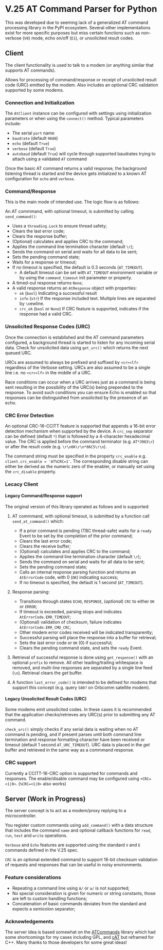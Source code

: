 # V.25 AT Command Parser for Python

This was developed due to seeming lack of a generalized AT command processing
library in the PyPI ecosystem. Several other implementations exist for more
specific purposes but miss certain functions such as non-verbose (`V0`) mode,
echo on/off (`E1`), or unsolicited result codes.

## Client

The client functionality is used to talk to a modem (or anything similar that
supports AT commands).

Allows for processing of command/response or receipt of unsolicited result code
(URC) emitted by the modem. Also includes an optional CRC validation supported
by some modems.

### Connection and Initialization

The `AtClient` instance can be configured with settings using initialization
parameters or when using the `connect()` method. Typical parameters include:
* The serial `port` name
* `baudrate` (default `9600`)
* `echo` (default `True`)
* `verbose` (default `True`)
* `autobaud` (default `True`) will cycle through supported baudrates trying to
attach using a validated `AT` command

Once the basic AT command returns a valid response, the background listening
thread is started and the device gets initialized to a known AT configuration
for `echo` and `verbose`.

### Command/Response

This is the main mode of intended use. The logic flow is as follows:

An AT commmand, with optional timeout, is submitted by calling `send_command()`:
* Uses a `threading.Lock` to ensure thread safety;
* Clears the last error code;
* Clears the response buffer;
* (Optional) calculates and applies CRC to the command;
* Applies the command line termination character (default `\r`);
* Sends the command on serial and waits for all data to be sent;
* Sets the pending command state;
* Waits for a response or timeout;
* If no timeout is specified, the default is 0.3 seconds (`AT_TIMEOUT`).
    * A default timeout can be set with `AT_TIMEOUT` environment variable
    or by using the `command_timeout` init parameter or property.
* A timed-out response returns `None`;
* A valid response returns an `AtResponse` object with properties:
    * `ok` (`bool`) Indicating a successful result
    * `info` (`str`) If the response included text. Multiple lines are
    separated by `\n`ewline.
    * `crc_ok` (`bool` or `None`) If CRC feature is supported, indicates if
    the response had a valid CRC.

### Unsolicited Response Codes (URC)

Once the connection is established and the AT command parameters configured,
a background thread is started to listen for any incoming serial data.
Check for unsolicited data using `get_urc()` which returns the next queued URC.

URCs are assumed to always be prefixed and suffixed by `<cr><lf>` regardless
of the Verbose setting. URCs are also assumed to be a single line
i.e. no `<cr><lf>` in the middle of a URC.

Race conditions can occur when a URC arrives just as a command is being sent
resulting in the possibility of the URC(s) being prepended to the response.
To avoid such conditions you can ensure Echo is enabled so that responses can
be distinguished from unsolicited by the presence of an echo.

### CRC Error Detection

An optional CRC-16-CCITT feature is supported that appends a 16-bit error
detection mechanism when supported by the device. A `crc_sep` separator
can be defined (default `*`) that is followed by a 4-character hexadecimal
value. The CRC is applied before the command terminator
(e.g. `AT*3983\r`) or after the result code (e.g. `\r\nOK\r\n*86C5\r\n`).

The command string must be specified in the property `crc_enable`
e.g. `client.crc_enable = 'AT%CRC=1'`.
The corresponding disable string can either be derived as the numeric zero of
the enabler, or manually set using the `crc_disable` property.

### Lecacy Client

#### Legacy Command/Response support

The original version of this library operated as follows and is supported:

1. AT commmand, with optional timeout, is submitted by a function call
`send_at_command()` which:
    * If a prior command is pending (TBC thread-safe) waits for a `ready`
    Event to be set by the completion of the prior command;
    * Clears the last error code;
    * Clears the receive buffer;
    * (Optional) calculates and applies CRC to the command;
    * Applies the command line termination character (default `\r`);
    * Sends the command on serial and waits for all data to be sent;
    * Sets the pending command state;
    * Calls an internal response parsing function and returns an `AtErrorCode`
    code, with 0 (`OK`) indicating success;
    * If no timeout is specified, the default is 1 second
    (`AT_TIMEOUT`).

2. Response parsing:
    * Transitions through states `ECHO`, `RESPONSE`, (*optional*) `CRC`
    to either `OK` or `ERROR`;
    * If timeout is exceeded, parsing stops and indicates
    `AtErrorCode.ERR_TIMEOUT`;
    * (Optional) validation of checksum, failure indicates
    `AtErrorCode.ERR_CMD_CRC`;
    * Other modem error codes received will be indicated transparently;
    * Successful parsing will place the response into a buffer for retrieval;
    * Sets the last error code or `OK` (0) if successful;
    * Clears the pending command state, and sets the `ready` Event.

3. Retrieval of successful response is done using `get_response()`
with an optional `prefix` to remove.
All other leading/trailing whitespace is removed, and multi-line responses are
separated by a single line feed (`\n`). Retrieval clears the *get* buffer.

4. A function `last_error_code()` is intended to be defined for modems
that support this concept (e.g. query `S80?` on Orbcomm satellite modem).

#### Legacy Unsolicited Result Codes (URC)

Some modems emit unsolicited codes. In these cases it is recommended that the
application checks/retrieves any URC(s) prior to submitting any AT command.

`check_urc()` simply checks if any serial data is waiting when no AT command is
pending, and if present parses until both command line termination and response
formatting character have been received or timeout (default 1 second
`AT_URC_TIMEOUT`).
URC data is placed in the *get* buffer and retrieved in the same way as a
commmand response.

### CRC support

Currently a CCITT-16-CRC option is supported for commands and responses. The
enable/disable command may be configured using `+CRC=<1|0>`.
(`%CRC=<1|0>` also works)

## Server (Work in Progress)

The server concept is to act as a modem/proxy replying to a microcontroller.

You register custom commands using `add_command()` with a data structure that
includes the command `name` and optional callback functions for `read`, `run`,
`test` and `write` operations.

`Verbose` and `Echo` features are supported using the standard `V` and `E`
commands defined in the V.25 spec.

`CRC` is an optional extended command to support 16-bit checksum validation of
requests and responses that can be useful in noisy environments.

### Feature considerations

* Repeating a command line using `A/` or `a/` is not supported;
* No special consideration is given for numeric or string constants, those are
left to custom handling functions;
* Concatenation of basic commands deviates from the standard and expects a
semicolon separator;

### Acknowledgements

The server idea is based somewhat on the
[ATCommands](https://github.com/yourapiexpert/ATCommands)
library which had some shortcomings for my cases including GPL, and
[cAT](https://github.com/marcinbor85/cAT) but reframed for C++.
Many thanks to those developers for some great ideas!